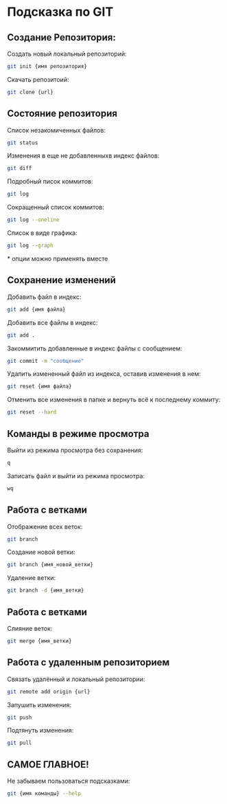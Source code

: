 # Подсказка по GIT

## Создание Репозитория:

Создать новый локальный репозиторий:
```sh
git init {имя репозитория}
```
Скачать репозитоий:
```sh
git clone {url}
```
## Состояние репозитория

Список незакомиченных файлов:
```sh
git status
``` 
Изменения в еще не добавленныхв индекс файлов:
```sh
git diff
```
Подробный писок коммитов:
```sh
git log
```
Сокращенный список коммитов:
```sh
git log --oneline
```
Список в виде графика:
```sh
git log --graph
```
\* опции можно применять вместе
## Сохранение изменений

Добавить файл в индекс:
```sh
git add {имя файла}
```
Добавить все файлы в индекс:
```sh
git add .
```
Закоммитить добавленные в индекс файлы с сообщением:
```sh
git commit -m "сообщение"
```
Удалить измененный файл из индекса, оставив изменения в нем:
```sh
git reset {имя файла}
```
Отменить все изменения в папке и вернуть всё к последнему коммиту:
```sh
git reset --hard
```
## Команды в режиме просмотра
Выйти из режима просмотра без сохранения:
```sh
q
```
Записать файл и выйти из режима просмотра:
```sh
wq
```

## Работа с ветками

Отображение всех веток:
```sh
git branch
```
Создание новой ветки:
```sh
git branch {имя_новой_ветки}
```
Удаление ветки:
```sh
git branch -d {имя_ветки}
```
## Работа с ветками
Слияние веток:
```sh
git merge {имя_ветки}
```
## Работа с удаленным репозиторием

Связать удалённый и локальный репозитории:
```sh
git remote add origin {url}
```
Запушить изменения:
```sh
git push
```
Подтянуть изменения:
```sh
git pull
```

## САМОЕ ГЛАВНОЕ!

Не забываем пользоваться подсказками:
```sh
git {имя команды} --help
```